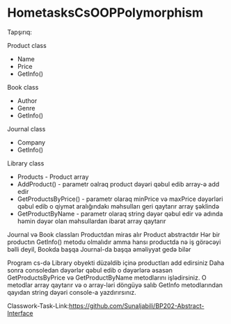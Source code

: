 # HometasksCsOOPPolymorphism

Tapşırıq:

Product class
 - Name
 - Price
 - GetInfo()

Book class
 - Author
 - Genre
 - GetInfo()


Journal class
 - Company
 -  GetInfo()

Library class
 - Products - Product array
 - AddProduct() - parametr oalraq product dəyəri qəbul edib array-ə add edir
 - GetProductsByPrice() - parametr olaraq minPrice və maxPrice dəyərləri qəbul edib o qiymət aralığındakı məhsulları geri qaytarır array şəklində
 - GetProductByName - parametr olaraq string dəyər qəbul edir və adında həmin dəyər olan məhsullardan ibarət array qaytarır

Journal və Book classları Productdan miras alır
Product abstractdır
Hər bir productın  GetInfo() metodu olmalıdır amma hansı productda nə iş görəcəyi bəlli deyil, Bookda başqa Journal-da başqa əməliyyat gedə bilər


Program cs-də Library obyekti düzəldib içinə productları add edirsiniz
Daha sonra consoledan dəyərlər qəbul edib o dəyərlərə əsasən GetProductsByPrice və GetProductByName  metodlarını işlədirsiniz. O metodlar array qaytarır və o array-ləri döngüyə salıb GetInfo metodlarından qayıdan string dəyəri console-a yazdırırsınız.

Classwork-Task-Link:https://github.com/Sunaljabili/BP202-Abstract-Interface

